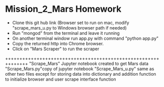 # Mission_2_Mars Homework
- Clone this git hub link (Browser set to run on mac, modify "scrape_mars_u.py to Windows browser path if needed)
- Run "mongod" from the terminal and leave it running
- On another terminal window run app.py with command "python app.py"
- Copy the returned http into Chrome browser.
- Click on "Mars Scraper" to run the scraper

++++++++++++++++++++++++++++++++++++++++++++++++++++++++++++++
"Scrape_Mars" Jupyter notebook created to get Mars data
"Scrape_Mars.py"copy of jupyter notebook
"Scrape_Mars_u.py" same as other two files except for storing data into dictionary and addition function to initialize browser and
user scrape interface function
